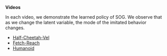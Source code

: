 **Videos**

In each video, we demonstrate the learned policy of SOG. We observe that as we change the latent variable, the mode of the imitated behavior changes.

- [Half-Cheetah-Vel](https://youtube.com/shorts/SBW2Nu-fisg)
- [Fetch-Reach](https://youtu.be/ecI9Phj5N0w)
- [Humanoid](https://studio.youtube.com/video/ecI9Phj5N0w/edit)
